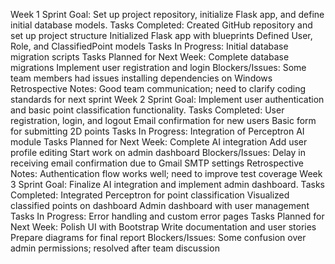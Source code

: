 Week 1
Sprint Goal: Set up project repository, initialize Flask app, and define initial database models.
Tasks Completed:
Created GitHub repository and set up project structure
Initialized Flask app with blueprints
Defined User, Role, and ClassifiedPoint models
Tasks In Progress:
Initial database migration scripts
Tasks Planned for Next Week:
Complete database migrations
Implement user registration and login
Blockers/Issues:
Some team members had issues installing dependencies on Windows
Retrospective Notes:
Good team communication; need to clarify coding standards for next sprint
Week 2
Sprint Goal: Implement user authentication and basic point classification functionality.
Tasks Completed:
User registration, login, and logout
Email confirmation for new users
Basic form for submitting 2D points
Tasks In Progress:
Integration of Perceptron AI module
Tasks Planned for Next Week:
Complete AI integration
Add user profile editing
Start work on admin dashboard
Blockers/Issues:
Delay in receiving email confirmation due to Gmail SMTP settings
Retrospective Notes:
Authentication flow works well; need to improve test coverage
Week 3
Sprint Goal: Finalize AI integration and implement admin dashboard.
Tasks Completed:
Integrated Perceptron for point classification
Visualized classified points on dashboard
Admin dashboard with user management
Tasks In Progress:
Error handling and custom error pages
Tasks Planned for Next Week:
Polish UI with Bootstrap
Write documentation and user stories
Prepare diagrams for final report
Blockers/Issues:
Some confusion over admin permissions; resolved after team discussion